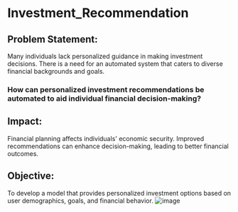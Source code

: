 # Investment_Recommendation

## Problem Statement:

Many individuals lack personalized guidance in making investment decisions. There is a need for an automated system that caters to diverse financial backgrounds and goals.

### How can personalized investment recommendations be automated to aid individual financial decision-making?

## Impact:

Financial planning affects individuals' economic security. Improved recommendations can enhance decision-making, leading to better financial outcomes.

## Objective:

To develop a model that provides personalized investment options based on user demographics, goals, and financial behavior.
![image](https://github.com/user-attachments/assets/073c5114-09f7-4897-a6de-7b8f32c4a96b)
